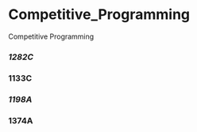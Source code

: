 # Competitive_Programming
Competitive Programming 
### *1282C* ###
### 1133C ###
### *1198A* ###
### 1374A ###